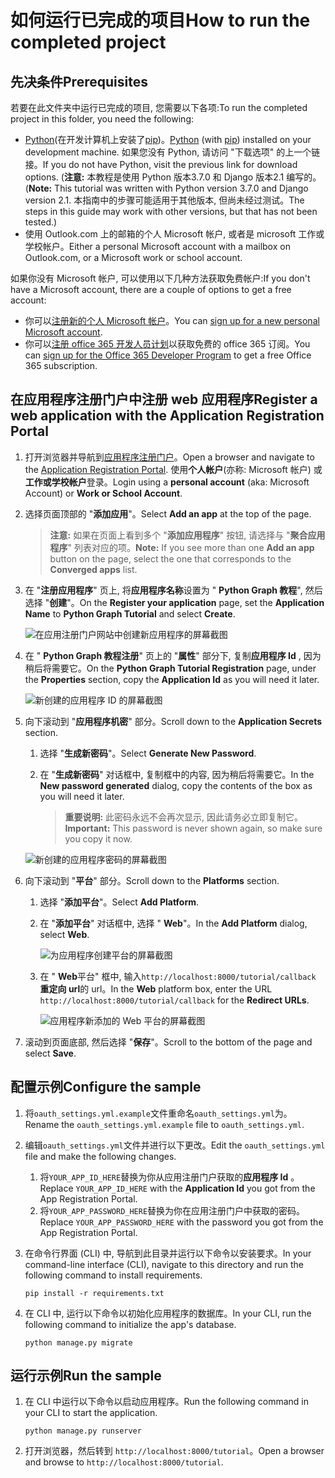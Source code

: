 # <a name="how-to-run-the-completed-project"></a><span data-ttu-id="c58a9-101">如何运行已完成的项目</span><span class="sxs-lookup"><span data-stu-id="c58a9-101">How to run the completed project</span></span>

## <a name="prerequisites"></a><span data-ttu-id="c58a9-102">先决条件</span><span class="sxs-lookup"><span data-stu-id="c58a9-102">Prerequisites</span></span>

<span data-ttu-id="c58a9-103">若要在此文件夹中运行已完成的项目, 您需要以下各项:</span><span class="sxs-lookup"><span data-stu-id="c58a9-103">To run the completed project in this folder, you need the following:</span></span>

- <span data-ttu-id="c58a9-104">[Python](https://www.python.org/)(在开发计算机上安装了[pip](https://pypi.org/project/pip/))。</span><span class="sxs-lookup"><span data-stu-id="c58a9-104">[Python](https://www.python.org/) (with [pip](https://pypi.org/project/pip/)) installed on your development machine.</span></span> <span data-ttu-id="c58a9-105">如果您没有 Python, 请访问 "下载选项" 的上一个链接。</span><span class="sxs-lookup"><span data-stu-id="c58a9-105">If you do not have Python, visit the previous link for download options.</span></span> <span data-ttu-id="c58a9-106">(**注意:** 本教程是使用 Python 版本3.7.0 和 Django 版本2.1 编写的。</span><span class="sxs-lookup"><span data-stu-id="c58a9-106">(**Note:** This tutorial was written with Python version 3.7.0 and Django version 2.1.</span></span> <span data-ttu-id="c58a9-107">本指南中的步骤可能适用于其他版本, 但尚未经过测试。</span><span class="sxs-lookup"><span data-stu-id="c58a9-107">The steps in this guide may work with other versions, but that has not been tested.)</span></span>
- <span data-ttu-id="c58a9-108">使用 Outlook.com 上的邮箱的个人 Microsoft 帐户, 或者是 microsoft 工作或学校帐户。</span><span class="sxs-lookup"><span data-stu-id="c58a9-108">Either a personal Microsoft account with a mailbox on Outlook.com, or a Microsoft work or school account.</span></span>

<span data-ttu-id="c58a9-109">如果你没有 Microsoft 帐户, 可以使用以下几种方法获取免费帐户:</span><span class="sxs-lookup"><span data-stu-id="c58a9-109">If you don't have a Microsoft account, there are a couple of options to get a free account:</span></span>

- <span data-ttu-id="c58a9-110">你可以[注册新的个人 Microsoft 帐户](https://signup.live.com/signup?wa=wsignin1.0&rpsnv=12&ct=1454618383&rver=6.4.6456.0&wp=MBI_SSL_SHARED&wreply=https://mail.live.com/default.aspx&id=64855&cbcxt=mai&bk=1454618383&uiflavor=web&uaid=b213a65b4fdc484382b6622b3ecaa547&mkt=E-US&lc=1033&lic=1)。</span><span class="sxs-lookup"><span data-stu-id="c58a9-110">You can [sign up for a new personal Microsoft account](https://signup.live.com/signup?wa=wsignin1.0&rpsnv=12&ct=1454618383&rver=6.4.6456.0&wp=MBI_SSL_SHARED&wreply=https://mail.live.com/default.aspx&id=64855&cbcxt=mai&bk=1454618383&uiflavor=web&uaid=b213a65b4fdc484382b6622b3ecaa547&mkt=E-US&lc=1033&lic=1).</span></span>
- <span data-ttu-id="c58a9-111">你可以[注册 office 365 开发人员计划](https://developer.microsoft.com/office/dev-program)以获取免费的 office 365 订阅。</span><span class="sxs-lookup"><span data-stu-id="c58a9-111">You can [sign up for the Office 365 Developer Program](https://developer.microsoft.com/office/dev-program) to get a free Office 365 subscription.</span></span>

## <a name="register-a-web-application-with-the-application-registration-portal"></a><span data-ttu-id="c58a9-112">在应用程序注册门户中注册 web 应用程序</span><span class="sxs-lookup"><span data-stu-id="c58a9-112">Register a web application with the Application Registration Portal</span></span>

1. <span data-ttu-id="c58a9-113">打开浏览器并导航到[应用程序注册门户](https://apps.dev.microsoft.com)。</span><span class="sxs-lookup"><span data-stu-id="c58a9-113">Open a browser and navigate to the [Application Registration Portal](https://apps.dev.microsoft.com).</span></span> <span data-ttu-id="c58a9-114">使用**个人帐户**(亦称: Microsoft 帐户) 或**工作或学校帐户**登录。</span><span class="sxs-lookup"><span data-stu-id="c58a9-114">Login using a **personal account** (aka: Microsoft Account) or **Work or School Account**.</span></span>

1. <span data-ttu-id="c58a9-115">选择页面顶部的 "**添加应用**"。</span><span class="sxs-lookup"><span data-stu-id="c58a9-115">Select **Add an app** at the top of the page.</span></span>

    > <span data-ttu-id="c58a9-116">**注意:** 如果在页面上看到多个 "**添加应用程序**" 按钮, 请选择与 "**聚合应用程序**" 列表对应的项。</span><span class="sxs-lookup"><span data-stu-id="c58a9-116">**Note:** If you see more than one **Add an app** button on the page, select the one that corresponds to the **Converged apps** list.</span></span>

1. <span data-ttu-id="c58a9-117">在 "**注册应用程序**" 页上, 将**应用程序名称**设置为 " **Python Graph 教程**", 然后选择 "**创建**"。</span><span class="sxs-lookup"><span data-stu-id="c58a9-117">On the **Register your application** page, set the **Application Name** to **Python Graph Tutorial** and select **Create**.</span></span>

    ![在应用注册门户网站中创建新应用程序的屏幕截图](/Images/arp-create-app-01.png)

1. <span data-ttu-id="c58a9-119">在 " **Python Graph 教程注册**" 页上的 "**属性**" 部分下, 复制**应用程序 Id** , 因为稍后将需要它。</span><span class="sxs-lookup"><span data-stu-id="c58a9-119">On the **Python Graph Tutorial Registration** page, under the **Properties** section, copy the **Application Id** as you will need it later.</span></span>

    ![新创建的应用程序 ID 的屏幕截图](/Images/arp-create-app-02.png)

1. <span data-ttu-id="c58a9-121">向下滚动到 "**应用程序机密**" 部分。</span><span class="sxs-lookup"><span data-stu-id="c58a9-121">Scroll down to the **Application Secrets** section.</span></span>

    1. <span data-ttu-id="c58a9-122">选择 "**生成新密码**"。</span><span class="sxs-lookup"><span data-stu-id="c58a9-122">Select **Generate New Password**.</span></span>
    1. <span data-ttu-id="c58a9-123">在 "**生成新密码**" 对话框中, 复制框中的内容, 因为稍后将需要它。</span><span class="sxs-lookup"><span data-stu-id="c58a9-123">In the **New password generated** dialog, copy the contents of the box as you will need it later.</span></span>

        > <span data-ttu-id="c58a9-124">**重要说明:** 此密码永远不会再次显示, 因此请务必立即复制它。</span><span class="sxs-lookup"><span data-stu-id="c58a9-124">**Important:** This password is never shown again, so make sure you copy it now.</span></span>

    ![新创建的应用程序密码的屏幕截图](/Images/arp-create-app-03.png)

1. <span data-ttu-id="c58a9-126">向下滚动到 "**平台**" 部分。</span><span class="sxs-lookup"><span data-stu-id="c58a9-126">Scroll down to the **Platforms** section.</span></span>

    1. <span data-ttu-id="c58a9-127">选择 "**添加平台**"。</span><span class="sxs-lookup"><span data-stu-id="c58a9-127">Select **Add Platform**.</span></span>
    1. <span data-ttu-id="c58a9-128">在 "**添加平台**" 对话框中, 选择 " **Web**"。</span><span class="sxs-lookup"><span data-stu-id="c58a9-128">In the **Add Platform** dialog, select **Web**.</span></span>

        ![为应用程序创建平台的屏幕截图](/Images/arp-create-app-04.png)

    1. <span data-ttu-id="c58a9-130">在 " **Web**平台" 框中, 输入`http://localhost:8000/tutorial/callback` **重定向 url**的 url。</span><span class="sxs-lookup"><span data-stu-id="c58a9-130">In the **Web** platform box, enter the URL `http://localhost:8000/tutorial/callback` for the **Redirect URLs**.</span></span>

        ![应用程序新添加的 Web 平台的屏幕截图](/Images/arp-create-app-05.png)

1. <span data-ttu-id="c58a9-132">滚动到页面底部, 然后选择 "**保存**"。</span><span class="sxs-lookup"><span data-stu-id="c58a9-132">Scroll to the bottom of the page and select **Save**.</span></span>

## <a name="configure-the-sample"></a><span data-ttu-id="c58a9-133">配置示例</span><span class="sxs-lookup"><span data-stu-id="c58a9-133">Configure the sample</span></span>

1. <span data-ttu-id="c58a9-134">将`oauth_settings.yml.example`文件重命名`oauth_settings.yml`为。</span><span class="sxs-lookup"><span data-stu-id="c58a9-134">Rename the `oauth_settings.yml.example` file to `oauth_settings.yml`.</span></span>
1. <span data-ttu-id="c58a9-135">编辑`oauth_settings.yml`文件并进行以下更改。</span><span class="sxs-lookup"><span data-stu-id="c58a9-135">Edit the `oauth_settings.yml` file and make the following changes.</span></span>
    1. <span data-ttu-id="c58a9-136">将`YOUR_APP_ID_HERE`替换为你从应用注册门户获取的**应用程序 Id** 。</span><span class="sxs-lookup"><span data-stu-id="c58a9-136">Replace `YOUR_APP_ID_HERE` with the **Application Id** you got from the App Registration Portal.</span></span>
    1. <span data-ttu-id="c58a9-137">将`YOUR_APP_PASSWORD_HERE`替换为你在应用注册门户中获取的密码。</span><span class="sxs-lookup"><span data-stu-id="c58a9-137">Replace `YOUR_APP_PASSWORD_HERE` with the password you got from the App Registration Portal.</span></span>
1. <span data-ttu-id="c58a9-138">在命令行界面 (CLI) 中, 导航到此目录并运行以下命令以安装要求。</span><span class="sxs-lookup"><span data-stu-id="c58a9-138">In your command-line interface (CLI), navigate to this directory and run the following command to install requirements.</span></span>

    ```Shell
    pip install -r requirements.txt
    ```

1. <span data-ttu-id="c58a9-139">在 CLI 中, 运行以下命令以初始化应用程序的数据库。</span><span class="sxs-lookup"><span data-stu-id="c58a9-139">In your CLI, run the following command to initialize the app's database.</span></span>

    ```Shell
    python manage.py migrate
    ```

## <a name="run-the-sample"></a><span data-ttu-id="c58a9-140">运行示例</span><span class="sxs-lookup"><span data-stu-id="c58a9-140">Run the sample</span></span>

1. <span data-ttu-id="c58a9-141">在 CLI 中运行以下命令以启动应用程序。</span><span class="sxs-lookup"><span data-stu-id="c58a9-141">Run the following command in your CLI to start the application.</span></span>

    ```Shell
    python manage.py runserver
    ```

1. <span data-ttu-id="c58a9-142">打开浏览器，然后转到 `http://localhost:8000/tutorial`。</span><span class="sxs-lookup"><span data-stu-id="c58a9-142">Open a browser and browse to `http://localhost:8000/tutorial`.</span></span>